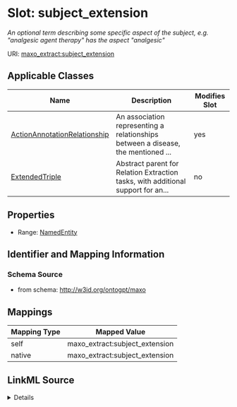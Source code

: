 

# Slot: subject_extension


_An optional term describing some specific aspect of the subject, e.g. "analgesic agent therapy" has the aspect "analgesic"_



URI: [maxo_extract:subject_extension](http://w3id.org/ontogpt/maxosubject_extension)



<!-- no inheritance hierarchy -->





## Applicable Classes

| Name | Description | Modifies Slot |
| --- | --- | --- |
| [ActionAnnotationRelationship](ActionAnnotationRelationship.md) | An association representing a relationships between a disease, the mentioned ... |  yes  |
| [ExtendedTriple](ExtendedTriple.md) | Abstract parent for Relation Extraction tasks, with additional support for an... |  no  |







## Properties

* Range: [NamedEntity](NamedEntity.md)





## Identifier and Mapping Information







### Schema Source


* from schema: http://w3id.org/ontogpt/maxo




## Mappings

| Mapping Type | Mapped Value |
| ---  | ---  |
| self | maxo_extract:subject_extension |
| native | maxo_extract:subject_extension |




## LinkML Source

<details>
```yaml
name: subject_extension
description: An optional term describing some specific aspect of the subject, e.g.
  "analgesic agent therapy" has the aspect "analgesic"
from_schema: http://w3id.org/ontogpt/maxo
rank: 1000
alias: subject_extension
owner: ExtendedTriple
domain_of:
- ExtendedTriple
range: NamedEntity

```
</details>